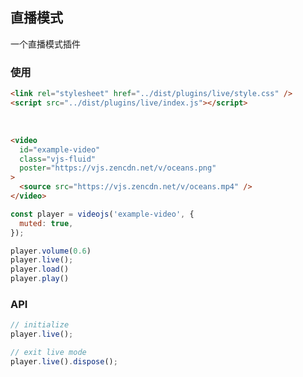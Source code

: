 ## 直播模式 <!-- {docsify-ignore-all} -->

一个直播模式插件
### 使用

```html inject keep
<link rel="stylesheet" href="../dist/plugins/live/style.css" />
<script src="../dist/plugins/live/index.js"></script>
```

<br />

```html inject
<video
  id="example-video"
  class="vjs-fluid"
  poster="https://vjs.zencdn.net/v/oceans.png"
>
  <source src="https://vjs.zencdn.net/v/oceans.mp4" />
</video>
```

```js run
const player = videojs('example-video', {
  muted: true,
});

player.volume(0.6)
player.live();
player.load()
player.play()
```

### API

```js
// initialize
player.live();

// exit live mode
player.live().dispose();
```
